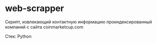 # web-scrapper

Скрипт, извлекающий контактную информацию проиндексированный компаний с сайта coinmarketcup.com

Стек: Python
